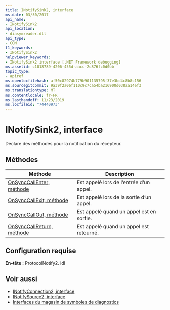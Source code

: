```yaml
---
title: INotifySink2, interface
ms.date: 03/30/2017
api_name:
- INotifySink2
api_location:
- diasymreader.dll
api_type:
- COM
f1_keywords:
- INotifySink2
helpviewer_keywords:
- INotifySink2 interface [.NET Framework debugging]
ms.assetid: c1018789-4206-455d-aacc-2d876fc0d0bb
topic_type:
- apiref
ms.openlocfilehash: af50c82974b779b901135795f37e3bd4c8b8c156
ms.sourcegitcommit: 9a39f2a06f110c9c7ca54ba216900d038aa14ef3
ms.translationtype: MT
ms.contentlocale: fr-FR
ms.lasthandoff: 11/23/2019
ms.locfileid: "74440973"
---
```

# <a name="inotifysink2-interface"></a>INotifySink2, interface
Déclare des méthodes pour la notification du récepteur.  
  
## <a name="methods"></a>Méthodes  
  
|Méthode|Description|  
|------------|-----------------|  
|[OnSyncCallEnter, méthode](../../../../docs/framework/unmanaged-api/diagnostics/inotifysink2-onsynccallenter-method.md)|Est appelé lors de l’entrée d’un appel.|  
|[OnSyncCallExit, méthode](../../../../docs/framework/unmanaged-api/diagnostics/inotifysink2-onsynccallexit-method.md)|Est appelé lors de la sortie d’un appel.|  
|[OnSyncCallOut, méthode](../../../../docs/framework/unmanaged-api/diagnostics/inotifysink2-onsynccallout-method.md)|Est appelé quand un appel est en sortie.|  
|[OnSyncCallReturn, méthode](../../../../docs/framework/unmanaged-api/diagnostics/inotifysink2-onsynccallreturn-method.md)|Est appelé quand un appel est retourné.|  
  
## <a name="requirements"></a>Configuration requise  
 **En-tête :** ProtocolNotify2. idl  
  
## <a name="see-also"></a>Voir aussi

- [INotifyConnection2, interface](../../../../docs/framework/unmanaged-api/diagnostics/inotifyconnection2-interface.md)
- [INotifySource2, interface](../../../../docs/framework/unmanaged-api/diagnostics/inotifysource2-interface.md)
- [Interfaces du magasin de symboles de diagnostics](../../../../docs/framework/unmanaged-api/diagnostics/diagnostics-symbol-store-interfaces.md)
